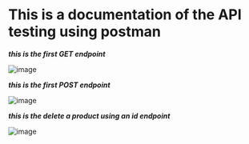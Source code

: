 # This is a documentation of the API testing using postman

**_this is the first GET endpoint_**

![image](https://github.com/user-attachments/assets/9f38e098-b7db-4d0d-8c60-5476b13192f3)

**_this is the first POST endpoint_**

![image](https://github.com/user-attachments/assets/3a501250-2ae2-4991-a09d-5946e4ffe1d5)

**_this is the delete a product using an id endpoint_**

![image](https://github.com/user-attachments/assets/d88774be-470d-4d28-8cb1-62c23cf8c1cf)
